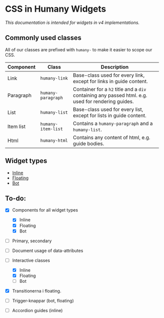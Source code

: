 # CSS in Humany Widgets
*This documentation is intended for widgets in v4 implementations.*

## Commonly used classes
All of our classes are prefixed with `humany-` to make it easier to scope our CSS.

Component | Class | Description
----------|-------|------------
Link|`humany-link`|Base-class used for every link, except for links in guide content.
Paragraph|`humany-paragraph`|Container for a `h2` title and a `div` containing any passed html. e.g. used for rendering guides.
List|`humany-list`|Base-class used for every list, except for lists in guide content.
Item list|`humany-item-list`|Contains a `humany-paragraph` and a `humany-list`.
Html|`humany-html`|Contains any content of html, e.g. guide bodies.


## Widget types
- [Inline](inline)
- [Floating](floating)
- [Bot](bot)


## To-do:
- [x] Components for all widget types
  - [x] Inline
  - [x] Floating
  - [x] Bot
- [ ] Primary, secondary
- [ ] Document usage of data-attributes
- [ ] Interactive classes
  - [x] Inline
  - [x] Floating
  - [ ] Bot
- [x] Transitionerna i floating.
- [ ] Trigger-knappar (bot, floating)
- [ ] Accordion guides (inline)

